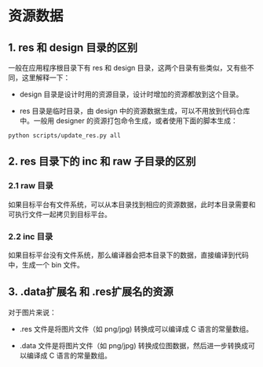 # 资源数据

## 1. res 和 design 目录的区别

一般在应用程序根目录下有 res 和 design 目录，这两个目录有些类似，又有些不同，这里解释一下：

* design 目录是设计时用的资源目录，设计时增加的资源都放到这个目录。

* res 目录是临时目录，由 design 中的资源数据生成，可以不用放到代码仓库中。一般用 designer 的资源打包命令生成，或者使用下面的脚本生成：

```
python scripts/update_res.py all
```

## 2. res 目录下的 inc 和 raw 子目录的区别

### 2.1 raw 目录

如果目标平台有文件系统，可以从本目录找到相应的资源数据，此时本目录需要和可执行文件一起拷贝到目标平台。

### 2.2 inc 目录

如果目标平台没有文件系统，那么编译器会把本目录下的数据，直接编译到代码中，生成一个 bin 文件。

## 3. .data扩展名 和 .res扩展名的资源

对于图片来说：

* .res 文件是将图片文件（如 png/jpg) 转换成可以编译成 C 语言的常量数组。

* .data 文件是将图片文件（如 png/jpg) 转换成位图数据，然后进一步转换成可以编译成 C 语言的常量数组。

